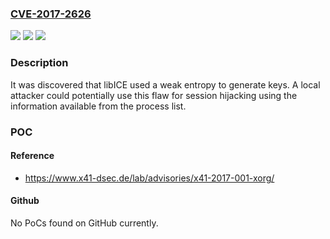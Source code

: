 ### [CVE-2017-2626](https://cve.mitre.org/cgi-bin/cvename.cgi?name=CVE-2017-2626)
![](https://img.shields.io/static/v1?label=Product&message=Red%20Hat%20Enterprise%20Linux%207&color=blue)
![](https://img.shields.io/static/v1?label=Version&message=!%200%3A2.4.74-1.el7%20&color=brighgreen)
![](https://img.shields.io/static/v1?label=Vulnerability&message=Insufficient%20Entropy&color=brighgreen)

### Description

It was discovered that libICE used a weak entropy to generate keys. A local attacker could potentially use this flaw for session hijacking using the information available from the process list.

### POC

#### Reference
- https://www.x41-dsec.de/lab/advisories/x41-2017-001-xorg/

#### Github
No PoCs found on GitHub currently.

